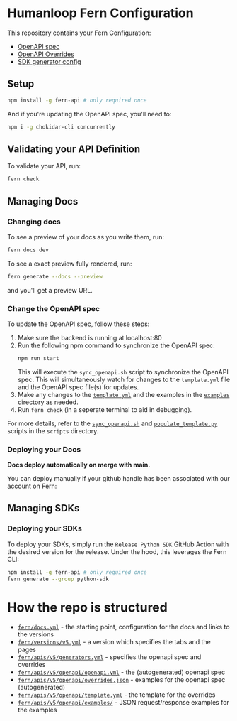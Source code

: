 # Humanloop Fern Configuration

This repository contains your Fern Configuration:

- [OpenAPI spec](./fern/apis/v4/openapi/openapi.yml)
- [OpenAPI Overrides](./fern/apis/v4/openapi/overrides.json)
- [SDK generator config](./fern/apis/v4/generators.yml)

<!-- - [Generators config](./fern/generators.yml) -->

## Setup

```sh
npm install -g fern-api # only required once
```

And if you're updating the OpenAPI spec, you'll need to:

```sh
npm i -g chokidar-cli concurrently
```

## Validating your API Definition

To validate your API, run:

```sh
fern check
```

## Managing Docs

### Changing docs

To see a preview of your docs as you write them, run:

```sh
fern docs dev
```

To see a exact preview fully rendered, run:

```sh
fern generate --docs --preview
```

and you'll get a preview URL.

### Change the OpenAPI spec

To update the OpenAPI spec, follow these steps:

1. Make sure the backend is running at localhost:80
2. Run the following npm command to synchronize the OpenAPI spec:
   ```sh
   npm run start
   ```
   This will execute the `sync_openapi.sh` script to synchronize the OpenAPI spec.
   This will simultaneously watch for changes to the `template.yml` file and the OpenAPI spec file(s) for updates.
3. Make any changes to the [`template.yml`](fern/apis/v4/openapi/template.yml) and the examples in the [`examples`](fern/apis/v4/openapi/examples/) directory as needed.
4. Run `fern check` (in a seperate terminal to aid in debugging).

For more details, refer to the [`sync_openapi.sh`](scripts/sync_openapi.sh) and [`populate_template.py`](scripts/populate_template.py) scripts in the `scripts` directory.

### Deploying your Docs

**Docs deploy automatically on merge with main.**

You can deploy manually if your github handle has been associated with our account on Fern:

## Managing SDKs

### Deploying your SDKs

To deploy your SDKs, simply run the `Release Python SDK` GitHub Action with the desired version for the release. Under the hood, this leverages the Fern CLI:

```sh
npm install -g fern-api # only required once
fern generate --group python-sdk

```

# How the repo is structured

- [`fern/docs.yml`](fern/docs.yml) - the starting point, configuration for the docs and links to the versions
- [`fern/versions/v5.yml`](fern/versions/v5.yml) - a version which specifies the tabs and the pages
- [`fern/apis/v5/generators.yml`](fern/apis/v5/generators.yml) - specifies the openapi spec and overrides
- [`fern/apis/v5/openapi/openapi.yml`](fern/apis/v5/openapi/openapi.yml) - the (autogenerated) openapi spec
- [`fern/apis/v5/openapi/overrides.json`](fern/apis/v5/openapi/overrides.json) - examples for the openapi spec (autogenerated)
- [`fern/apis/v5/openapi/template.yml`](fern/apis/v5/openapi/template.yml) - the template for the overrides
- [`fern/apis/v5/openapi/examples/`](fern/apis/v5/openapi/examples/) - JSON request/response examples for the examples
